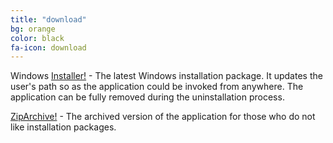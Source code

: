 ```yaml
---
title: "download"
bg: orange
color: black
fa-icon: download
---
```


Windows [Installer!](https://github.com/WojciechRynczuk/vcdMaker/releases/download/v1.0.1/vcdMakerInstaller.msi) - The latest Windows installation package. It updates the user's path so as the application could be invoked from anywhere. The application can be fully removed during the uninstallation process.

[ZipArchive!](https://github.com/WojciechRynczuk/vcdMaker/releases/download/v1.0.1/vcdMaker.zip) - The archived version of the application for those who do not like installation packages.
